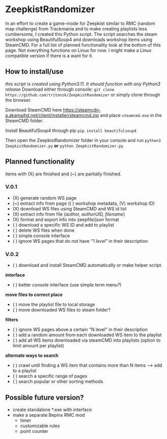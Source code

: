 
# ZeepkistRandomizer
In an effort to create a game-mode for Zeepkist similar to RMC (random map challenge) from Trackmania and to make creating playlists less cumbersome, I created this Python script. The script searches the steam workshop using BeautifulSoup4 and downloads workshop items using SteamCMD. For a full list of planned functionality look at the bottom of this page. Not everything functions on Linux for now. I might make a Linux compatible version if there is a want for it.

## How to install/use
*this script is created using Python3.11. It should function with any Python3 release*
Download either through console: `git clone https://github.com/tritonzk/ZeepkistRandomizer` or simply clone through the browser. 

Download SteamCMD here https://steamcdn-a.akamaihd.net/client/installer/steamcmd.zip and place `steamcmd.exe` in the SteamCMD folder.

Install BeautifulSoup4 through pip 
`pip install beautifulsoup4`

Then open the ZeepkistRandomizer folder in your console and run
`python3 ZeepkistRandomizer.py`  **or**  `python ZeepkistRandomizer.py`

## Planned functionality
items with (X) are finished and (~) are partially finished.

### V.0.1

- (X)   generate random WS page
- (~)   extract info from page ((  ) workshop metadata, (V) workshop ID)
- (X)   download WS files using SteamCMD and WS id list
- (X)   extract info from file (_author, authorUID, filename_)      
- (X)   format and export info into zeepfile/json format
- ( )   download a specific WS ID and add to playlist
- ( )   delete WS files when done
- ( )   simple console interface
- ( )   ignore WS pages that do not have _"1 level"_ in their description

### V.0.2

- ( )   download and install SteamCMD automatically or make helper script.

**interface**
- ( )   better console interface (use simple term menu?)

**move files to correct place**
- ( )   move the playlist file to local storage
- ( )   move downloaded WS files to steam folder?

**filters**
- ( )   ignore WS pages above a certain "N level" in their description
- ( )   add a random amount from each downloaded WS item to the playlist
- ( )   add all WS items downloaded via steamCMD into playlists (option to limit amount per playlist)

**alternate ways to search**
- ( )   crawl until finding a WS item that contains more than N items --> add to a playlist
- ( )   search a specific range of pages
- ( )   search popular or other sorting methods


## Possible future version?
- create standalone *.exe with interface
- make a separate Bepinx RMC mod
    - timer
    - customizable rules
    - point counter
